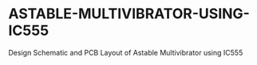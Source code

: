# ASTABLE-MULTIVIBRATOR-USING-IC555
Design Schematic and PCB Layout of Astable Multivibrator using IC555
